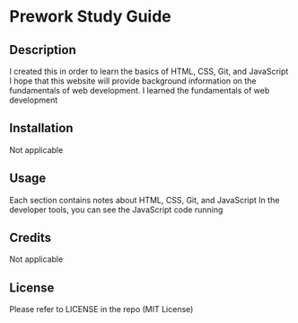 # Prework Study Guide

## Description
I created this in order to learn the basics of HTML, CSS, Git, and JavaScript
I hope that this website will provide background information on the fundamentals of web development. 
I learned the fundamentals of web development


## Installation
Not applicable 


## Usage
Each section contains notes about HTML, CSS, Git, and JavaScript
In the developer tools, you can see the JavaScript code running


## Credits
Not applicable


## License
Please refer to LICENSE in the repo (MIT License)

